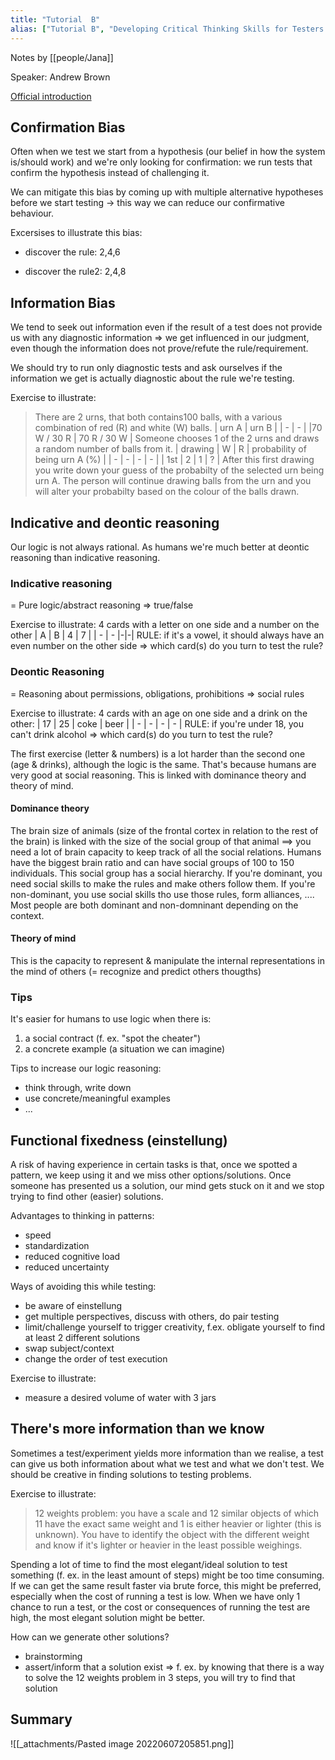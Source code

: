 ```yaml
---
title: "Tutorial  B"
alias: ["Tutorial B", "Developing Critical Thinking Skills for Testers - Andrew Brown"]
---
```

Notes by [[people/Jana]]

Speaker: Andrew Brown

[Official introduction](https://conference.eurostarsoftwaretesting.com/event/2022/developing-critical-thinking-skills-for-testers/)

## Confirmation Bias
Often when we test we start from a hypothesis (our belief in how the system is/should work) and we're only looking for confirmation: we run tests that confirm the hypothesis instead of challenging it.

We can mitigate this bias by coming up with multiple alternative hypotheses before we start testing -> this way we can reduce our confirmative behaviour.

Excersises to illustrate this bias:
- discover the rule: 2,4,6
	
- discover the rule2: 2,4,8

## Information Bias
We tend to seek out information even if the result of a test does not provide us with any diagnostic information => we get influenced in our judgment, even though the information does not prove/refute the rule/requirement.

We should try to run only diagnostic tests and ask ourselves if the information we get is actually diagnostic about the rule we're testing.

Exercise to illustrate:
>There are 2 urns, that both contains100 balls, with a various combination of red (R) and white (W) balls.
| urn A | urn B |
| - | - |
|70 W / 30 R | 70 R / 30 W |
Someone chooses 1 of the 2 urns and draws a random number of balls from it.
| drawing | W | R | probability of being urn A (%) |
| - | - | - | - |
| 1st |  2 | 1  | ? |
After this first drawing you write down your guess of the probabilty of the selected urn being urn A. The person will continue drawing balls from the urn and you will alter your probabilty based on the colour of the balls drawn.

## Indicative and deontic reasoning
Our logic is not always rational. As humans we're much better at deontic reasoning than indicative reasoning.

### Indicative reasoning
= Pure logic/abstract reasoning => true/false

Exercise to illustrate:
4  cards with a letter on one side and a number on the other 
| A | B | 4 | 7 |
| - | - |-|-|
RULE: if it's a vowel, it should always have an even number on the other side
=> which card(s) do you turn to test the rule?

### Deontic Reasoning
= Reasoning about permissions, obligations, prohibitions => social rules

Exercise to illustrate:
4 cards with an age on one side and a drink on the other: 
| 17 | 25 | coke | beer |
| - | - | - | - |
RULE: if you're under 18, you can't drink alcohol
=> which card(s) do you turn to test the rule?

The first exercise (letter & numbers) is a lot harder than the second one (age & drinks), although the logic is the same. That's because humans are very good at social reasoning. This is linked with dominance theory and theory of mind.

#### Dominance theory
The brain size of animals (size of the frontal cortex in relation to the rest of the brain) is linked with the size of the social group of that animal ==> you need a lot of brain capacity to keep track of all the social relations. 
Humans have the biggest brain ratio and can have social groups of 100 to 150 individuals. This social group has a social hierarchy. If you're dominant, you need social skills to make the rules and make others follow them. If you're non-dominant, you use social skills tho use those rules, form alliances, .... Most people are both dominant and non-domninant depending on the context.

#### Theory of mind
This is the capacity to represent & manipulate the internal representations in the mind of others (= recognize and predict others thougths)

### Tips
It's easier for humans to use logic when there is:
1. a social contract (f. ex. "spot the cheater")
2. a concrete example (a situation we can imagine)

Tips to increase our logic reasoning:
- think through, write down
- use concrete/meaningful examples
- ...

## Functional fixedness (einstellung)
A risk of having experience in certain tasks is that, once we spotted a pattern, we keep using it and we miss other options/solutions. Once someone has presented us a solution, our mind gets stuck on it and we stop trying to find other (easier) solutions.

Advantages to thinking in patterns:
- speed 
- standardization
- reduced cognitive load
- reduced uncertainty

Ways of avoiding this while testing:
- be aware of einstellung
- get multiple perspectives, discuss with others, do pair testing
- limit/challenge yourself to trigger creativity, f.ex. obligate yourself to find at least 2 different solutions
- swap subject/context
- change the order of test execution

Exercise to illustrate:
- measure a desired volume of water with 3 jars

## There's more information than we know
Sometimes a test/experiment yields more information than we realise, a test can give us both information about what we test and what we don't test. We should be creative in finding solutions to testing problems.

Exercise to illustrate:
> 12 weights problem: you have a scale and 12 similar objects of which 11 have the exact same weight and 1 is either heavier or lighter (this is unknown). You have to identify the object with the different weight and know if it's lighter or heavier in the least possible weighings. 

Spending a lot of time to find the most elegant/ideal solution to test something (f. ex. in the least amount of steps) might be too time consuming. If we can get the same result faster via brute force, this might be preferred, especially when the cost of running a test is low. When we have only 1 chance to run a test, or the cost or consequences of running the test are high, the most elegant solution might be better.

How can we generate other solutions?
- brainstorming
- assert/inform that a solution exist => f. ex. by knowing that there is a way to solve the 12 weights problem in 3 steps, you will try to find that solution

## Summary
![[_attachments/Pasted image 20220607205851.png]]



			
			
		






